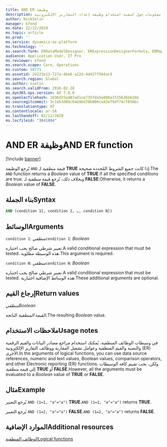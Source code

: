 ```yaml
---
title: AND ER وظيفة
description: يوفر هذا الموضوع معلومات حول كيفية استخدام وظيفة إعداد التقارير الإلكترونية AND (ER).
author: NickSelin
manager: kfend
ms.date: 12/12/2019
ms.topic: article
ms.prod: ''
ms.service: dynamics-ax-platform
ms.technology: ''
ms.search.form: ERDataModelDesigner, ERExpressionDesignerFormula, ERMappedFormatDesigner, ERModelMappingDesigner
audience: Application User, IT Pro
ms.reviewer: kfend
ms.search.scope: Core, Operations
ms.custom: 58771
ms.assetid: 24223e13-727a-4be6-a22d-4d427f504ac9
ms.search.region: Global
ms.author: nselin
ms.search.validFrom: 2016-02-28
ms.dyn365.ops.version: AX 7.0.0
ms.openlocfilehash: 1836d25ad07ad1ce735fda5e008a3315626b62bb
ms.sourcegitcommit: 3c1eb3d89c6ab9bd70b806ca42ef9df74cf850bc
ms.translationtype: HT
ms.contentlocale: ar-SA
ms.lasthandoff: 02/12/2020
ms.locfileid: "3041804"
---
```

# <span data-ttu-id="1a322-103"><a name="AND">AND ER وظيفة</a></span><span class="sxs-lookup"><span data-stu-id="1a322-103"><a name="AND">AND ER function</a></span></span>

[!include [banner](../includes/banner.md)]

<span data-ttu-id="1a322-104">تُرجع الوظيفة `AND` قيمة *منطقية* لـ **TRUE** إذا كانت جميع الشروط المُحددة صحيحة.</span><span class="sxs-lookup"><span data-stu-id="1a322-104">The `AND` function returns a *Boolean* value of **TRUE** if all the specified conditions are true.</span></span> <span data-ttu-id="1a322-105">وبخلاف ذلك، تُرجع قيمة *منطقية* لـ **FALSE**.</span><span class="sxs-lookup"><span data-stu-id="1a322-105">Otherwise, it returns a *Boolean* value of **FALSE**.</span></span>

## <a name="syntax"></a><span data-ttu-id="1a322-106">بناء الجملة</span><span class="sxs-lookup"><span data-stu-id="1a322-106">Syntax</span></span>

```vb
AND (condition 1[, condition 2, …, condition N])
```

## <a name="arguments"></a><span data-ttu-id="1a322-107">الوسائط</span><span class="sxs-lookup"><span data-stu-id="1a322-107">Arguments</span></span>

<span data-ttu-id="1a322-108">`condition 1`: *منطقي*</span><span class="sxs-lookup"><span data-stu-id="1a322-108">`condition 1`: *Boolean*</span></span>

<span data-ttu-id="1a322-109">تعبير شرطي صالح يجب اختباره.</span><span class="sxs-lookup"><span data-stu-id="1a322-109">A valid conditional expression that must be tested.</span></span> <span data-ttu-id="1a322-110">هذه الوسيطة مطلوبة.</span><span class="sxs-lookup"><span data-stu-id="1a322-110">This argument is required.</span></span>

<span data-ttu-id="1a322-111">`condition N`: *منطقي*</span><span class="sxs-lookup"><span data-stu-id="1a322-111">`condition N`: *Boolean*</span></span>

<span data-ttu-id="1a322-112">تعبير شرطي صالح يجب اختباره.</span><span class="sxs-lookup"><span data-stu-id="1a322-112">A valid conditional expression that must be tested.</span></span> <span data-ttu-id="1a322-113">هذه الوسائط الإضافية اختيارية.</span><span class="sxs-lookup"><span data-stu-id="1a322-113">These additional arguments are optional.</span></span>

## <a name="return-values"></a><span data-ttu-id="1a322-114">إرجاع القيم</span><span class="sxs-lookup"><span data-stu-id="1a322-114">Return values</span></span>

<span data-ttu-id="1a322-115">*منطقي*</span><span class="sxs-lookup"><span data-stu-id="1a322-115">*Boolean*</span></span>

<span data-ttu-id="1a322-116">القيمة *المنطقية* الناتجة.</span><span class="sxs-lookup"><span data-stu-id="1a322-116">The resulting *Boolean* value.</span></span>

## <a name="usage-notes"></a><span data-ttu-id="1a322-117">ملاحظات الاستخدام</span><span class="sxs-lookup"><span data-stu-id="1a322-117">Usage notes</span></span>

<span data-ttu-id="1a322-118">في وسيطات الوظائف المنطقية، يُمكنك استخدام مراجع مصادر البيانات والقيم الرقمية والنصية والقيم المنطقية وعوامل تشغيل المقارنة ووظائف التقارير الإلكترونية (ER) الأخرى.</span><span class="sxs-lookup"><span data-stu-id="1a322-118">In the arguments of logical functions, you can use data source references, numeric and text values, Boolean values, comparison operators, and other Electronic reporting (ER) functions.</span></span> <span data-ttu-id="1a322-119">ولكن، يجب تقييم كافة الوسيطات إلى قيمة *منطقية* **TRUE** أو **FALSE**.</span><span class="sxs-lookup"><span data-stu-id="1a322-119">However, all the arguments must be evaluated to a *Boolean* value of **TRUE** or **FALSE**.</span></span>

## <a name="example"></a><span data-ttu-id="1a322-120">مثال</span><span class="sxs-lookup"><span data-stu-id="1a322-120">Example</span></span>

<span data-ttu-id="1a322-121">يُرجع التعبير `AND (1=1, "a"="a")` **TRUE**.</span><span class="sxs-lookup"><span data-stu-id="1a322-121">`AND (1=1, "a"="a")` returns **TRUE**.</span></span>

<span data-ttu-id="1a322-122">يُرجع التعبير `AND (1=2, "a"="a")` **FALSE**.</span><span class="sxs-lookup"><span data-stu-id="1a322-122">`AND (1=2, "a"="a")` returns **FALSE**.</span></span>

## <a name="additional-resources"></a><span data-ttu-id="1a322-123">الموارد الإضافية</span><span class="sxs-lookup"><span data-stu-id="1a322-123">Additional resources</span></span>

[<span data-ttu-id="1a322-124">الوظائف المنطقية</span><span class="sxs-lookup"><span data-stu-id="1a322-124">Logical functions</span></span>](er-functions-category-logical.md)

